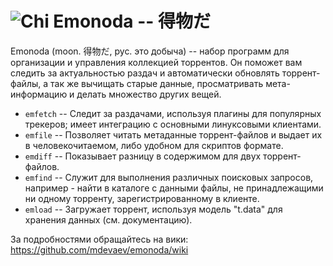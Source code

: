 ![Chi](https://raw.githubusercontent.com/wiki/mdevaev/emonoda/chi.png) Emonoda -- 得物だ
=======

Emonoda (moon. 得物だ, рус. это добыча) -- набор программ для организации и управления коллекцией торрентов. Он поможет вам следить за актуальностью раздач и автоматически обновлять торрент-файлы, а так же вычищать старые данные, просматривать мета-информацию и делать множество других вещей.  

* `emfetch` -- Следит за раздачами, используя плагины для популярных трекеров; имеет интеграцию с основными линуксовыми клиентами.
* `emfile` -- Позволяет читать метаданные торрент-файлов и выдает их в человекочитаемом, либо удобном для скриптов формате.
* `emdiff` -- Показывает разницу в содержимом для двух торрент-файлов.
* `emfind` -- Служит для выполнения различных поисковых запросов, например - найти в каталоге с данными файлы, не принадлежащими ни одному торренту, зарегистрированному в клиенте.
* `emload` -- Загружает торрент, используя модель "t.data" для хранения данных (см. документацию).

За подробностями обращайтесь на вики: https://github.com/mdevaev/emonoda/wiki  
